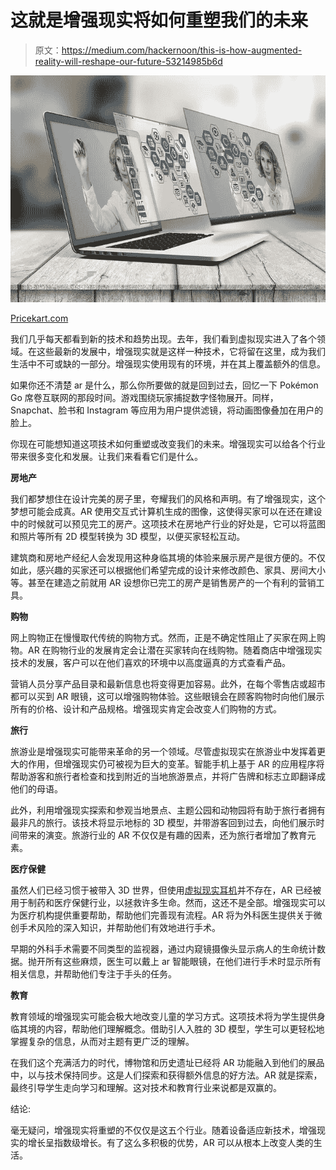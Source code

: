 # 这就是增强现实将如何重塑我们的未来

> 原文：<https://medium.com/hackernoon/this-is-how-augmented-reality-will-reshape-our-future-53214985b6d>

![](img/9516aa0ec24237a0e9582daf92615dd6.png)

[Pricekart.com](https://www.pricekart.com)

我们几乎每天都看到新的技术和趋势出现。去年，我们看到虚拟现实进入了各个领域。在这些最新的发展中，增强现实就是这样一种技术，它将留在这里，成为我们生活中不可或缺的一部分。增强现实使用现有的环境，并在其上覆盖额外的信息。

如果你还不清楚 ar 是什么，那么你所要做的就是回到过去，回忆一下 Pokémon Go 席卷互联网的那段时间。游戏围绕玩家捕捉数字怪物展开。同样，Snapchat、脸书和 Instagram 等应用为用户提供滤镜，将动画图像叠加在用户的脸上。

你现在可能想知道这项技术如何重塑或改变我们的未来。增强现实可以给各个行业带来很多变化和发展。让我们来看看它们是什么。

**房地产**

我们都梦想住在设计完美的房子里，夸耀我们的风格和声明。有了增强现实，这个梦想可能会成真。AR 使用交互式计算机生成的图像，这使得买家可以在还在建设中的时候就可以预见完工的房产。这项技术在房地产行业的好处是，它可以将蓝图和照片等所有 2D 模型转换为 3D 模型，以便买家轻松互动。

建筑商和房地产经纪人会发现用这种身临其境的体验来展示房产是很方便的。不仅如此，感兴趣的买家还可以根据他们希望完成的设计来修改颜色、家具、房间大小等。甚至在建造之前就用 AR 设想你已完工的房产是销售房产的一个有利的营销工具。

**购物**

网上购物正在慢慢取代传统的购物方式。然而，正是不确定性阻止了买家在网上购物。AR 在购物行业的发展肯定会让潜在买家转向在线购物。随着商店中增强现实技术的发展，客户可以在他们喜欢的环境中以高度逼真的方式查看产品。

营销人员分享产品目录和最新信息也将变得更加容易。此外，在每个零售店或超市都可以买到 AR 眼镜，这可以增强购物体验。这些眼镜会在顾客购物时向他们展示所有的价格、设计和产品规格。增强现实肯定会改变人们购物的方式。

**旅行**

旅游业是增强现实可能带来革命的另一个领域。尽管虚拟现实在旅游业中发挥着更大的作用，但增强现实仍可被视为巨大的变革。智能手机上基于 AR 的应用程序将帮助游客和旅行者检查和找到附近的当地旅游景点，并将广告牌和标志立即翻译成他们的母语。

此外，利用增强现实探索和参观当地景点、主题公园和动物园将有助于旅行者拥有最非凡的旅行。该技术将显示地标的 3D 模型，并带游客回到过去，向他们展示时间带来的演变。旅游行业的 AR 不仅仅是有趣的因素，还为旅行者增加了教育元素。

**医疗保健**

虽然人们已经习惯于被带入 3D 世界，但使用[虚拟现实耳机](https://www.pricekart.com/mobile-accessories/vr-headsets)并不存在，AR 已经被用于制药和医疗保健行业，以拯救许多生命。然而，这还不是全部。增强现实可以为医疗机构提供重要帮助，帮助他们完善现有流程。AR 将为外科医生提供关于微创手术风险的深入知识，并帮助他们有效地进行手术。

早期的外科手术需要不同类型的监视器，通过内窥镜摄像头显示病人的生命统计数据。抛开所有这些麻烦，医生可以戴上 ar 智能眼镜，在他们进行手术时显示所有相关信息，并帮助他们专注于手头的任务。

**教育**

教育领域的增强现实可能会极大地改变儿童的学习方式。这项技术将为学生提供身临其境的内容，帮助他们理解概念。借助引人入胜的 3D 模型，学生可以更轻松地掌握复杂的信息，从而对主题有更广泛的理解。

在我们这个充满活力的时代，博物馆和历史遗址已经将 AR 功能融入到他们的展品中，以与技术保持同步。这是人们探索和获得额外信息的好方法。AR 就是探索，最终引导学生走向学习和理解。这对技术和教育行业来说都是双赢的。

结论:

毫无疑问，增强现实将重塑的不仅仅是这五个行业。随着设备适应新技术，增强现实的增长呈指数级增长。有了这么多积极的优势，AR 可以从根本上改变人类的生活。